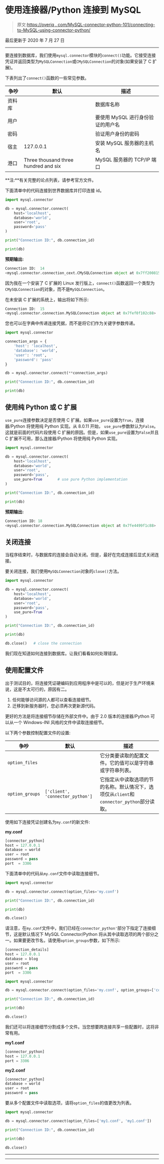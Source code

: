 # 使用连接器/Python 连接到 MySQL

> 原文:[https://overiq . com/MySQL-connector-python-101/connecting-to-MySQL-using-connector-python/](https://overiq.com/mysql-connector-python-101/connecting-to-mysql-using-connector-python/)

最后更新于 2020 年 7 月 27 日

* * *

要连接到数据库，我们使用`mysql.connector`模块的`connect()`功能。它接受连接凭证并返回类型为`MySQLConnection`或`CMySQLConnection`的对象(如果安装了 C 扩展)。

下表列出了`connect()`函数的一些常见参数。

| 争吵 | 默认 | 描述 |
| --- | --- | --- |
| 资料库 |  | 数据库名称 |
| 用户 |  | 要使用 MySQL 进行身份验证的用户名 |
| 密码 |  | 验证用户身份的密码 |
| 宿主 | 127.0.0.1 | 安装 MySQL 服务器的主机名 |
| 港口 | Three thousand three hundred and six | MySQL 服务器的 TCP/IP 端口 |

**注:**有关完整的论点列表，请参考官方文件。

下面清单中的代码连接到世界数据库并打印连接 id。

```py
import mysql.connector

db = mysql.connector.connect(
    host='localhost',
    database='world',
    user='root',
    password='pass'
)

print("Connection ID:", db.connection_id)

print(db)

```

**预期输出:**

```py
Connection ID:  14
<mysql.connector.connection_cext.CMySQLConnection object at 0x7ff200815c88>

```

因为我在一个安装了 C 扩展的 Linux 发行版上，`connect()`函数返回一个类型为`CMySQLConnection`的对象，而不是`MySQLConnection`。

在未安装 C 扩展的系统上，输出将如下所示:

```py
Connection ID:  15
<mysql.connector.connection.MySQLConnection object at 0x7fef0f102c88>

```

您也可以在字典中传递连接凭据，而不是将它们作为关键字参数传递。

```py
import mysql.connector

connection_args = {
    'host': 'localhost',
    'database': 'world',
    'user': 'root',
    'password': 'pass'
}

db = mysql.connector.connect(**connection_args)

print("Connection ID:", db.connection_id)

print(db)

```

## 使用纯 Python 或 C 扩展

`use_pure`连接参数决定是否使用 C 扩展。如果`use_pure`设置为`True`，连接器/Python 将使用纯 Python 实现。从 8.0.11 开始，
`use_pure`参数默认为`False`。这就是前面的代码片段使用 C 扩展的原因。但是，如果`use_pure`设置为`False`并且 C 扩展不可用，那么连接器/Python 将使用纯 Python 实现。

```py
import mysql.connector

db = mysql.connector.connect(
    host='localhost',
    database='world',
    user='root',
    password='pass',
    use_pure=True       # use pure Python implementation
)

print("Connection ID:", db.connection_id)

print(db)

```

**预期输出:**

```py
Connection ID: 18
<mysql.connector.connection.MySQLConnection object at 0x7fe4499f1c88>

```

## 关闭连接

当程序结束时，与数据库的连接会自动关闭。但是，最好在完成连接后显式关闭连接。

要关闭连接，我们使用`MySQLConnection`对象的`close()`方法。

```py
import mysql.connector

db = mysql.connector.connect(
    host='localhost',
    database='world',
    user='root',
    password='pass',
    use_pure=True
)

print("Connection ID:", db.connection_id)

print(db)

db.close()   # close the connection

```

我们现在知道如何连接到数据库。让我们看看如何处理错误。

## 使用配置文件

出于测试目的，将连接凭证硬编码到应用程序中是可以的，但是对于生产环境来说，这是不太可行的，原因有二。

1.  任何能够访问源的人都可以查看连接细节。
2.  迁移到新服务器时，您必须再次更新源代码。

更好的方法是将连接细节存储在外部文件中。由于 2.0 版本的连接器/Python 可以从一个 Windows-INI 风格的文件中读取连接细节。

以下两个参数控制配置文件的设置:

| 争吵 | 默认 | 描述 |
| --- | --- | --- |
| `option_files` |  | 它分类要读取的配置文件。它的值可以是字符串或字符串列表。 |
| `option_groups` | `['client', 'connector_python']` | 它指定从中读取选项的节的名称。默认情况下，选项仅从`client`和`connector_python`部分读取。 |

使用如下连接凭证创建名为`my.conf`的新文件:

**my.conf**

```py
[connector_python]
host = 127.0.0.1
database = world
user = root
password = pass
port  = 3306

```

下面清单中的代码从`my.conf`文件中读取连接细节。

```py
import mysql.connector

db = mysql.connector.connect(option_files='my.conf')

print("Connection ID:", db.connection_id)

print(db)

db.close()

```

请注意，在`my.conf`文件中，我们已经在`connector_python'`部分下指定了连接细节，这是默认情况下 MySQL Connector/Python 将从其中读取选项的两个部分之一。如果要更改节名，请使用`option_groups`参数，如下所示:

```py
[connection_details]
host = 127.0.0.1
database = blog
user = root
password = pass
port  = 3306

```

```py
import mysql.connector

db = mysql.connector.connect(option_files='my.conf', option_groups=['connection_details'])

print("Connection ID:", db.connection_id)

print(db)

db.close()

```

我们还可以将连接细节分割成多个文件。当您想要跨连接共享一些配置时，这将非常有用。

**my1.conf**

```py
[connector_python]
host = 127.0.0.1
port = 3306

```

**my2.conf**

```py
[connector_python]
database = world
user = root
password = pass

```

要从多个配置文件中读取选项，请将`option_files`的值更改为列表。

```py
import mysql.connector

db = mysql.connector.connect(option_files=['my1.conf', 'my1.conf'])

print("Connection ID:", db.connection_id)

print(db)

db.close()

```

* * *

* * *